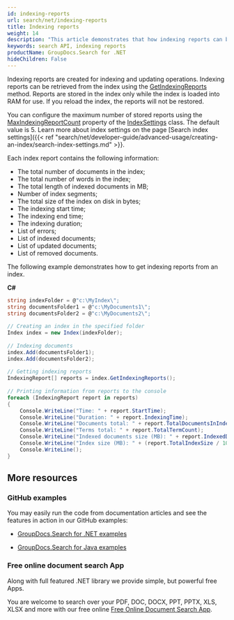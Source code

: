 ```yaml
---
id: indexing-reports
url: search/net/indexing-reports
title: Indexing reports
weight: 14
description: "This article demonstrates that how indexing reports can be retrieved from the index using search API"
keywords: search API, indexing reports
productName: GroupDocs.Search for .NET
hideChildren: False
---
```

Indexing reports are created for indexing and updating operations. Indexing reports can be retrieved from the index using the [GetIndexingReports](https://reference.groupdocs.com/net/search/groupdocs.search/index/methods/getindexingreports) method. Reports are stored in the index only while the index is loaded into RAM for use. If you reload the index, the reports will not be restored.

You can configure the maximum number of stored reports using the [MaxIndexingReportCount](https://reference.groupdocs.com/net/search/groupdocs.search/indexsettings/properties/maxindexingreportcount) property of the [IndexSettings](https://reference.groupdocs.com/net/search/groupdocs.search/indexsettings) class. The default value is 5. Learn more about index settings on the page [Search index settings]({{< ref "search/net/developer-guide/advanced-usage/creating-an-index/search-index-settings.md" >}}.

Each index report contains the following information:

*   The total number of documents in the index;
*   The total number of words in the index;
*   The total length of indexed documents in MB;
*   Number of index segments;
*   The total size of the index on disk in bytes;
*   The indexing start time;
*   The indexing end time;
*   The indexing duration;
*   List of errors;
*   List of indexed documents;
*   List of updated documents;
*   List of removed documents.

The following example demonstrates how to get indexing reports from an index.

**C#**

```csharp
string indexFolder = @"c:\MyIndex\";
string documentsFolder1 = @"c:\MyDocuments1\";
string documentsFolder2 = @"c:\MyDocuments2\";
 
// Creating an index in the specified folder
Index index = new Index(indexFolder);
 
// Indexing documents
index.Add(documentsFolder1);
index.Add(documentsFolder2);
 
// Getting indexing reports
IndexingReport[] reports = index.GetIndexingReports();
 
// Printing information from reports to the console
foreach (IndexingReport report in reports)
{
    Console.WriteLine("Time: " + report.StartTime);
    Console.WriteLine("Duration: " + report.IndexingTime);
    Console.WriteLine("Documents total: " + report.TotalDocumentsInIndex);
    Console.WriteLine("Terms total: " + report.TotalTermCount);
    Console.WriteLine("Indexed documents size (MB): " + report.IndexedDocumentsSize);
    Console.WriteLine("Index size (MB): " + (report.TotalIndexSize / 1024.0 / 1024.0));
    Console.WriteLine();
}
```

## More resources

### GitHub examples

You may easily run the code from documentation articles and see the features in action in our GitHub examples:

*   [GroupDocs.Search for .NET examples](https://github.com/groupdocs-search/GroupDocs.Search-for-.NET)
    
*   [GroupDocs.Search for Java examples](https://github.com/groupdocs-search/GroupDocs.Search-for-Java)
    

### Free online document search App

Along with full featured .NET library we provide simple, but powerful free Apps.

You are welcome to search over your PDF, DOC, DOCX, PPT, PPTX, XLS, XLSX and more with our free online [Free Online Document Search App](https://products.groupdocs.app/search).
